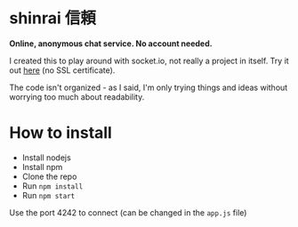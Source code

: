 # shinrai 信頼
**Online, anonymous chat service. No account needed.**

I created this to play around with socket.io, not really a project in itself.
Try it out [here](http://217.182.71.71:4242/) (no SSL certificate).

The code isn't organized - as I said, I'm only trying things and ideas without worrying too much about readability.

# How to install

 * Install nodejs
 * Install npm
 * Clone the repo
 * Run `npm install`
 * Run `npm start`
 
 Use the port 4242 to connect (can be changed in the `app.js` file)
